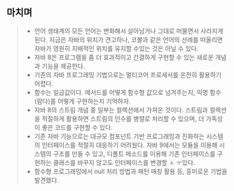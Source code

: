 ## 마치며
> - 언어 생태계의 모든 언어는 변화해서 살아남거나 그대로 머물면서 사라지게 된다. 지금은 자바의 위치가 견고하나, 코볼과 같은 언어의 선례를 떠올리면 자바가 영원히 지배적인 위치를 유지할 수있는 것은 아닐 수 있다.
> - 자바 8은 프로그램을 좀 더 효과적이고 간결하게 구현할 수 있는 새로운 개념과 기능을 제공한다.
> - 기존의 자바 프로그래밍 기법으로는 멀티코어 프로세서를 온전히 활용하기 어렵다.
> - 함수는 일급값이다. 메서드를 어떻게 함수형 값으로 넘겨주는지, 익명 함수(람다)를 어떻게 구현하는지 기억하자.
> - 자바 8의 스트림 개념 중 일부는 컬렉션에서 가져온 것이다. 스트림과 컬렉션을 적절하게 활용하면 스트림의 인수를 병렬로 처리할 수 있으며, 더 가독성이 좋은 코드를 구현할 수 있다.
> - 기존 자바 기능으로는 대규모 컴포넌트 기반 프로그래밍과 진화하는 시스템의 인터페이스를 적절히 대응하기 어려웠다. 자바 9에서는 모듈을 이용해 시스템의 구조를 만들 수 있고, 디폴트 메소드를 이용해 기존 인터페이스를 구현하는 클래스를 바꾸지 않고도 인터페이스를 변경할 ㅅ ㅜ있다.
> - 함수형 프로그래밍에서 null 처리 방법과 패턴 매칭 활용 등, 흥미로운 기법을 발견했다.
